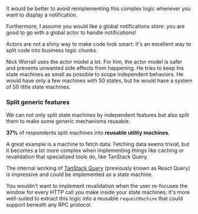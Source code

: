 It would be better to avoid reimplementing this complex logic whenever you want to display a notification.

Furthermore, I assume you would like a global notifications store: you are good to go with a global actor to handle notifications!

Actors are not a shiny way to make code look smart: it's an excellent way to split code into business logic chunks.

Nick Worrall uses the actor model a lot. For him, the actor model is safer and prevents unwanted side effects from happening. He tries to keep his state machines as small as possible to scope independent behaviors. He would have only a few machines with 50 states, but he would have a system of 50 little state machines.

### Split generic features

We can not only split state machines by independent features but also split them to make some generic mechanisms reusable.

**37%** of respondents split machines into **reusable utility machines**.

A great example is a machine to fetch data. Fetching data seems trivial, but it becomes a lot more complex when implementing things like caching or revalidation that specialized tools do, like TanStack Query.

The internal working of [TanStack Query](https://tanstack.com/query/latest) (previously known as React Query) is impressive and could be implemented as a state machine.

You wouldn't want to implement revalidation when the user re-focuses the window for every HTTP call you make inside your state machines; it's more well-suited to extract this logic into a reusable `requestMachine` that could support beneath any RPC protocol.
